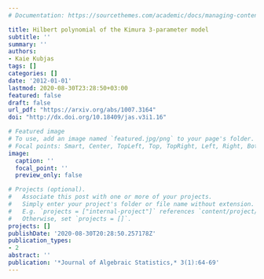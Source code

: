 ```yaml
---
# Documentation: https://sourcethemes.com/academic/docs/managing-content/

title: Hilbert polynomial of the Kimura 3-parameter model
subtitle: ''
summary: ''
authors:
- Kaie Kubjas
tags: []
categories: []
date: '2012-01-01'
lastmod: 2020-08-30T23:28:50+03:00
featured: false
draft: false
url_pdf: "https://arxiv.org/abs/1007.3164"
doi: "http://dx.doi.org/10.18409/jas.v3i1.16"

# Featured image
# To use, add an image named `featured.jpg/png` to your page's folder.
# Focal points: Smart, Center, TopLeft, Top, TopRight, Left, Right, BottomLeft, Bottom, BottomRight.
image:
  caption: ''
  focal_point: ''
  preview_only: false

# Projects (optional).
#   Associate this post with one or more of your projects.
#   Simply enter your project's folder or file name without extension.
#   E.g. `projects = ["internal-project"]` references `content/project/deep-learning/index.md`.
#   Otherwise, set `projects = []`.
projects: []
publishDate: '2020-08-30T20:28:50.257178Z'
publication_types:
- 2
abstract: ''
publication: '*Journal of Algebraic Statistics,* 3(1):64-69'
---
```

